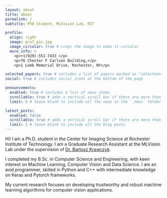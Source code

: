 ```yaml
---
layout: about
title: about
permalink: /
subtitle: PhD Student, MLVision Lab, RIT

profile:
  align: right
  image: prof_pic.jpg
  image_circular: true # crops the image to make it circular
  more_info: >
    <p>+1(929)-551-7433 </p>
    <p>76 Chester F Carlson Building,</p>
    <p>1 Lomb Memorial Drive, Rochester, NY</p>

selected_papers: true # includes a list of papers marked as "selected={true}"
social: true # includes social icons at the bottom of the page

announcements:
  enabled: true # includes a list of news items
  scrollable: true # adds a vertical scroll bar if there are more than 3 news items
  limit: 5 # leave blank to include all the news in the `_news` folder

latest_posts:
  enabled: false
  scrollable: true # adds a vertical scroll bar if there are more than 3 new posts items
  limit: 3 # leave blank to include all the blog posts
---
```


Hi! I am a Ph.D. student in the Center for Imaging Science at Rochester Institute of Technology. I am a Graduate Research Assistant at the MLVision Lab under the supervision of [Dr. Bartosz Krawczyk](https://www.rit.edu/directory/bxkcis-bartosz-krawczyk). 

I completed my B.Sc. in Computer Science and Engineering, with keen interest on Machine Learning, Computer Vision and Data Science. I am an avid programmer, skilled in Python and C++ with intermediate knowledge on Keras and Pytorch frameworks. 

My current research focuses on developing trustworthy and robust machine learning algorithms for computer vision applications.
